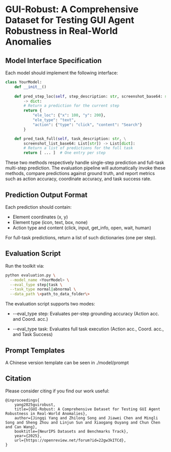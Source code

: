 # GUI-Robust: A Comprehensive Dataset for Testing GUI Agent Robustness in Real-World Anomalies

## Model Interface Specification
Each model should implement the following interface:

```python
class YourModel:
    def __init__()
    
    def pred_step_loc(self, step_description: str, screenshot_base64: str) \
        -> dict:
        # Return a prediction for the current step
        return {
            "ele_loc": {"x": 100, "y": 200},
            "ele_type": "text",
            "action": {"type": "click", "content": "Search"}
        }

    def pred_task_full(self, task_description: str, \
        screenshot_list_base64: List[str]) -> List[dict]:
        # Return a list of predictions for the full task
        return [ ... ]  # One entry per step
```

These two methods respectively handle single-step prediction and full-task multi-step prediction. The evaluation pipeline will automatically invoke these methods, compare predictions against ground truth, and report metrics such as action accuracy, coordinate accuracy, and task success rate.

## Prediction Output Format 
Each prediction should contain:
- Element coordinates (x, y)
- Element type (icon, text, box, none)
- Action type and content (click, input, get\_info, open, wait, human)

For full-task predictions, return a list of such dictionaries (one per step).

## Evaluation Script
Run the toolkit via:
```bash
python evaluation.py \
  --model_name <YourModel> \
  --eval_type step|task \
  --task_type normal|abnormal \
  --data_path \<path_to_data_folder\>
```

The evaluation script supports two modes:

- --eval\_type step: Evaluates per-step grounding accuracy (Action acc. and Coord. acc.)

- --eval\_type task: Evaluates full task execution (Action acc., Coord. acc., and Task Success)

## Prompt Templates

A Chinese version template can be seen in ./model/prompt

## Citation
Please consider citing if you find our work useful:
```
@inproceedings{
    yang2025guirobust,
    title={GUI-Robust: A Comprehensive Dataset for Testing GUI Agent Robustness in Real-World Anomalies},
    author={Jingqi Yang and Zhilong Song and Jiawei Chen and Mingli Song and Sheng Zhou and Linjun Sun and Xiaogang Ouyang and Chun Chen and Can Wang},
    booktitle={NeurIPS Datasets and Benchmarks Track},
    year={2025},
    url={https://openreview.net/forum?id=22gw3kITCd},
}
```
